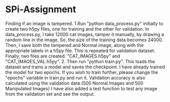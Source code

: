 # SPi-Assignment
Finding if an image is tampered.
1.Run "python data_process.py" initially to create two h5py files, one for training and the other for validation.
  In data_process.py, I take 12000 cat images, tamper it manually, by drawing a random line in the image. So, the size of the training data 	becomes 24000.
  Then, I save both the tampered and Normal image, along with the appropriate labels in a h5py file. This is repeated for validation dataset.
	Finally, two files are created. "CAT_IMAGES.h5py" and "CAT_IMAGES_VAL.h5py".
2. Then run "python train.py". This loads the dataset and trains a model and saves the checkpoint. I have already trained the model for two epochs.
   If you wish to train further, please change the "epochs" variable in train.py and run it. Validation accuracy is also calculated using the validation
   data.(500 Normal Images and 500 Manipulated Images)
   I have also added a test function to test any image from the validation set and see the output.

